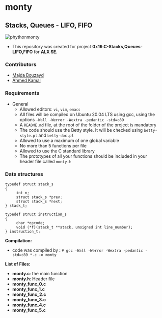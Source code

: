 # monty
## Stacks, Queues - LIFO, FIFO
![phythonmonty](https://grijalvo.com/wordpress/wp-content/uploads/2015/12/Make_tea_not_love.jpg)

- This repository was created for project **0x19.C-Stacks,Queues-LIFO,FIFO** for **ALX SE**.

### Contributors
   - [Majda Bouzayd](https://github.com/Magdalina1)
   - [Ahmed Kamal](https://github.com/ahmedmkamal313)

### Requirements
 - General
   - Allowed editors: `vi`, `vim`, `emacs`
   - All files will be compiled on Ubuntu 20.04 LTS using gcc, using the options `-Wall -Werror -Wextra -pedantic -std=c89`
   - A `README.md` file, at the root of the folder of the project is mandatory
   - The code should use the Betty style. It will be checked using `betty-style.pl` and `betty-doc.pl`
   - Allowed to use a maximum of one global variable
   - No more than 5 functions per file
   - Allowed to use the C standard library
   - The prototypes of all your functions should be included in your header file called `monty.h`

### Data structures
   ```
   typedef struct stack_s
   {
        int n;
        struct stack_s *prev;
        struct stack_s *next;
   } stack_t;
   ```
   ```
   typedef struct instruction_s
   { 
        char *opcode;
        void (*f)(stack_t **stack, unsigned int line_number);
   } instruction_t;
   ```

 **Compilation:**
   - code was compiled by :
      `# gcc -Wall -Werror -Wextra -pedantic -std=c89 *.c -o monty`

 **List of Files:**
   - **monty.c**: the main function
   - **monty.h**: Header file
   - **monty_func_0.c**
   - **monty_func_1.c**
   - **monty_func_2.c**
   - **monty_func_3.c**
   - **monty_func_4.c**
   - **monty_func_5.c**

